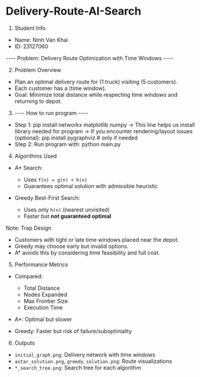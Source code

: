 # Delivery-Route-AI-Search
1.  Student Info

- Name: Ninh Van Khai
- ID: 23127060

---- Problem: Delivery Route Optimization with Time Windows ----

2. Problem Overview

- Plan an optimal delivery route for (1 truck) visiting (5 customers).
- Each customer has a (time window).
- Goal: Minimize total distance while respecting time windows and returning to depot.

3. ---- How to run program ----

- Step 1: pip install networkx matplotlib numpy
  -> This line helps us install library needed for program
  -> If you encounter rendering/layout issues (optional): pip install pygraphviz # only if needed
- Step 2: Run program with: python main.py

4. Algorithms Used

- A\* Search:

  - Uses `f(n) = g(n) + h(n)`
  - Guarantees optimal solution with admissible heuristic

- Greedy Best-First Search:
  - Uses only `h(n)` (nearest unvisited)
  - Faster but **not guaranteed optimal**

Note: Trap Design

- Customers with tight or late time windows placed near the depot.
- Greedy may choose early but invalid options.
- A\* avoids this by considering time feasibility and full cost.

5. Performance Metrics

- Compared:

  - Total Distance
  - Nodes Expanded
  - Max Frontier Size
  - Execution Time

- A\*: Optimal but slower
- Greedy: Faster but risk of failure/suboptimality

6. Outputs

- `initial_graph.png`: Delivery network with time windows
- `astar_solution.png`, `greedy_solution.png`: Route visualizations
- `*_search_tree.png`: Search tree for each algorithm
